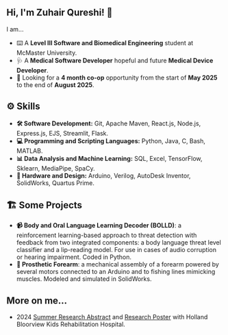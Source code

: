 ## Hi, I'm Zuhair Qureshi! 👋 
I am...
* ⌨️ A __Level III Software and Biomedical Engineering__ student at McMaster University.
* 🩺 A __Medical Software Developer__ hopeful and future __Medical Device Developer__. 
* 🏢 Looking for a __4 month co-op__ opportunity from the start of __May 2025__ to the end of __August 2025__.

## ⚙️ Skills
* __🛠️ Software Development:__ Git, Apache Maven, React.js, Node.js, Express.js, EJS, Streamlit, Flask.
* __💻 Programming and Scripting Languages:__ Python, Java, C, Bash, MATLAB.
* __📊 Data Analysis and Machine Learning:__ SQL, Excel, TensorFlow, Sklearn, MediaPipe, SpaCy.
* __🤖 Hardware and Design:__ Arduino, Verilog, AutoDesk Inventor, SolidWorks, Quartus Prime.

## 🏗️ Some Projects
* __📹 Body and Oral Language Learning Decoder (BOLLD)__: a reinforcement learning-based approach to threat detection with feedback from two integrated components: a body language threat level classifier and a lip-reading model. For use in cases of audio corruption or hearing impairment. Coded in Python.
* __🦾 Prosthetic Forearm__: a mechanical assembly of a forearm powered by several motors connected to an Arduino and to fishing lines mimicking muscles. Modeled and simulated in SolidWorks.

## More on me...
* 2024 [Summer Research Abstract](https://hollandbloorview.ca/research-education/bloorview-research-institute/awards-events/ward-research-day) and [Research Poster](https://hollandbloorview.ca/sites/default/files/2024-07/Zuhair%20Qureshi%20poster.pdf) with Holland Bloorview Kids Rehabilitation Hospital.

<!--
**ZuhairQureshi/ZuhairQureshi** is a ✨ _special_ ✨ repository because its `README.md` (this file) appears on your GitHub profile.

Here are some ideas to get you started:

- 🔭 I’m currently working on ...
- 🌱 I’m currently learning ...
- 👯 I’m looking to collaborate on ...
- 🤔 I’m looking for help with ...
- 💬 Ask me about ...
- 📫 How to reach me: ...
- 😄 Pronouns: ...
- ⚡ Fun fact: ...
-->
